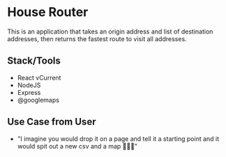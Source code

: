 # House Router
This is an application that takes an origin address and list of destination addresses, then returns the fastest route to visit all addresses.

## Stack/Tools
- React vCurrent
- NodeJS
- Express
- @googlemaps

## Use Case from User
- "I imagine you would drop it on a page and tell it a starting point and it would spit out a new csv and a map 🤷🏻‍♂️"